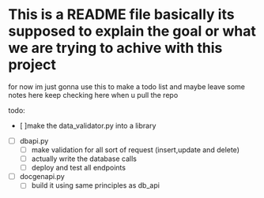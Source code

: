 # This is a README file basically its supposed to explain the goal or what we are trying to achive with this project

for now im just gonna use this to make a todo list and maybe leave some notes here keep checking here when u pull the repo

todo:

- [ ]make the data_validator.py into a library
- [ ] dbapi.py
  - [ ] make validation for all sort of request (insert,update and delete)
  - [ ] actually write the database calls
  - [ ] deploy and test all endpoints
- [ ] docgenapi.py
  - [ ] build it using same principles as db_api
